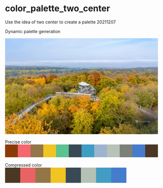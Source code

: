 # color_palette_two_center
Use the idea of two center to create a palette 20211207

Dynamic palette generation

![image](https://github.com/YuYu-HHH/color_palette_two_center/blob/master/BingWallpaper.jpg)

Precise color
![image](https://github.com/YuYu-HHH/color_palette_two_center/blob/master/222weights-Split_not-vertices.png)

Compressed color
![image](https://github.com/YuYu-HHH/color_palette_two_center/blob/master/333weights-Split_not-vertices.png)
